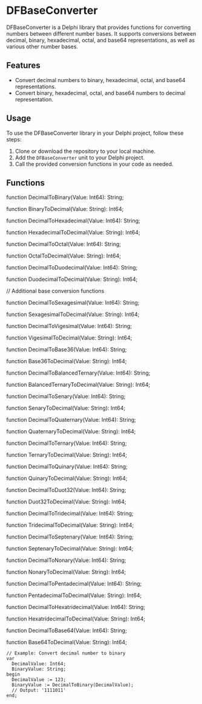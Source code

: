 # DFBaseConverter

DFBaseConverter is a Delphi library that provides functions for converting numbers between different number bases. It supports conversions between decimal, binary, hexadecimal, octal, and base64 representations, as well as various other number bases.

## Features

- Convert decimal numbers to binary, hexadecimal, octal, and base64 representations.
- Convert binary, hexadecimal, octal, and base64 numbers to decimal representation.

## Usage

To use the DFBaseConverter library in your Delphi project, follow these steps:

1. Clone or download the repository to your local machine.
2. Add the `DFBaseConverter` unit to your Delphi project.
3. Call the provided conversion functions in your code as needed.

## Functions
function DecimalToBinary(Value: Int64): String;

function BinaryToDecimal(Value: String): Int64;

function DecimalToHexadecimal(Value: Int64): String;

function HexadecimalToDecimal(Value: String): Int64;

function DecimalToOctal(Value: Int64): String;

function OctalToDecimal(Value: String): Int64;

function DecimalToDuodecimal(Value: Int64): String;

function DuodecimalToDecimal(Value: String): Int64;

// Additional base conversion functions

function DecimalToSexagesimal(Value: Int64): String;

function SexagesimalToDecimal(Value: String): Int64;

function DecimalToVigesimal(Value: Int64): String;

function VigesimalToDecimal(Value: String): Int64;

function DecimalToBase36(Value: Int64): String;

function Base36ToDecimal(Value: String): Int64;

function DecimalToBalancedTernary(Value: Int64): String;

function BalancedTernaryToDecimal(Value: String): Int64;

function DecimalToSenary(Value: Int64): String;

function SenaryToDecimal(Value: String): Int64;

function DecimalToQuaternary(Value: Int64): String;

function QuaternaryToDecimal(Value: String): Int64;

function DecimalToTernary(Value: Int64): String;

function TernaryToDecimal(Value: String): Int64;

function DecimalToQuinary(Value: Int64): String;

function QuinaryToDecimal(Value: String): Int64;

function DecimalToDuot32(Value: Int64): String;

function Duot32ToDecimal(Value: String): Int64;

function DecimalToTridecimal(Value: Int64): String;

function TridecimalToDecimal(Value: String): Int64;

function DecimalToSeptenary(Value: Int64): String;

function SeptenaryToDecimal(Value: String): Int64;

function DecimalToNonary(Value: Int64): String;

function NonaryToDecimal(Value: String): Int64;

function DecimalToPentadecimal(Value: Int64): String;

function PentadecimalToDecimal(Value: String): Int64;

function DecimalToHexatridecimal(Value: Int64): String;

function HexatridecimalToDecimal(Value: String): Int64;

function DecimalToBase64(Value: Int64): String;

function Base64ToDecimal(Value: String): Int64;


```delphi
// Example: Convert decimal number to binary
var
  DecimalValue: Int64;
  BinaryValue: String;
begin
  DecimalValue := 123;
  BinaryValue := DecimalToBinary(DecimalValue);
  // Output: '1111011'
end; 


